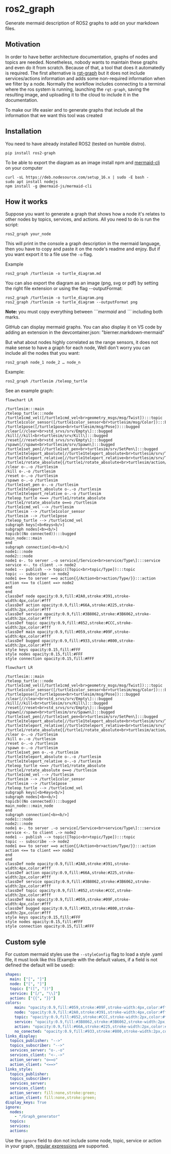 # ros2_graph
Generate mermaid description of ROS2 graphs to add on your markdown files.

## Motivation

In order to have better architecture documentation, graphs of nodes and topics are needed. Nonetheless, nobody wants to maintain these graphs and even do it from scratch.  Because of that, a tool that does it automatedly is required. The first alternative is [rqt-graph](http://wiki.ros.org/rqt_graph) but it does not include services/actions information and adds some non-required information when we filter by a node. Normally the workflow includes connecting to a terminal where the ros system is running, launching the `rqt-graph`, saving the resulting image, and uploading it to the cloud to include it in the documentation.

To make our life easier and to generate graphs that include all the information that we want this tool was created

## Installation
You need to have already installed ROS2 (tested on humble distro).

```
pip install ros2-graph
```

To be able to export the diagram as an image install npm and [mermaid-cli](https://github.com/mermaid-js/mermaid-cli) on your computer

```
curl -sL https://deb.nodesource.com/setup_16.x | sudo -E bash -
sudo apt install nodejs
npm install -g @mermaid-js/mermaid-cli
```

## How it works
 Suppose you want to generate a graph that shows how a node it's relates to other nodes by topics, services, and actions. All you need to do is run the script:

```
ros2_graph your_node
```
This will print in the console a graph description in the mermaid language, then you have to copy and paste it on the node's readme and enjoy. But if you want export it to a file use the `-o` flag.

Example

```
ros2_graph /turtlesim -o turtle_diagram.md
```

You can also  export the diagram as an image (png, svg or pdf) by setting the right file extension or using the flag --outputFormat:

```
ros2_graph /turtlesim -o turtle_diagram.png
ros2_graph /turtlesim -o turtle_diagram --outputFormat png
```



**Note:** you must copy everything between *\`\`\`mermaid* and *\`\`\`* including both marks.

GitHub can display mermaid graphs. You can also display it on VS code by adding an extension in the devcontainer.json: "bierner.markdown-mermaid"

But what about nodes highly correlated as the range sensors, it does not make sense to have a graph for each node, Well don't worry you can include all the nodes that you want:

```
ros2_graph node_1 node_2 … node_n
```

Example:

```
ros2_graph /turtlesim /teleop_turtle
```


See an example graph:

```mermaid
flowchart LR

/turtlesim:::main
/teleop_turtle:::node
/turtle1cmd_vel([/turtle1cmd_vel<br>geometry_msgs/msg/Twist]):::topic
/turtle1color_sensor([/turtle1color_sensor<br>turtlesim/msg/Color]):::bugged
/turtle1pose([/turtle1pose<br>turtlesim/msg/Pose]):::bugged
/clear[//clear<br>std_srvs/srv/Empty\]:::bugged
/kill[//kill<br>turtlesim/srv/Kill\]:::bugged
/reset[//reset<br>std_srvs/srv/Empty\]:::bugged
/spawn[//spawn<br>turtlesim/srv/Spawn\]:::bugged
/turtle1set_pen[//turtle1set_pen<br>turtlesim/srv/SetPen\]:::bugged
/turtle1teleport_absolute[//turtle1teleport_absolute<br>turtlesim/srv/TeleportAbsolute\]:::bugged
/turtle1teleport_relative[//turtle1teleport_relative<br>turtlesim/srv/TeleportRelative\]:::bugged
/turtle1/rotate_absolute{{/turtle1/rotate_absolute<br>turtlesim/action/RotateAbsolute}}:::action
/clear o-.-o /turtlesim
/kill o-.-o /turtlesim
/reset o-.-o /turtlesim
/spawn o-.-o /turtlesim
/turtle1set_pen o-.-o /turtlesim
/turtle1teleport_absolute o-.-o /turtlesim
/turtle1teleport_relative o-.-o /turtlesim
/teleop_turtle <==> /turtle1/rotate_absolute
/turtle1/rotate_absolute o==o /turtlesim
/turtle1cmd_vel --> /turtlesim
/turtlesim --> /turtle1color_sensor
/turtlesim --> /turtle1pose
/teleop_turtle --> /turtle1cmd_vel
subgraph keys[<b>Keys<b/>]
subgraph nodes[<b><b/>]
topicb((No connected)):::bugged
main_node:::main
end
subgraph connection[<b><b/>]
node1:::node
node2:::node
node1 o-. to server .-o service[/Service<br>service/Type\]:::service
service <-. to client .-> node2
node1 -- publish --> topic([Topic<br>topic/Type]):::topic
topic -- subscribe --> node2
node1 o== to server ==o action{{/Action<br>action/Type/}}:::action
action <== to client ==> node2
end
end
classDef node opacity:0.9,fill:#2A0,stroke:#391,stroke-width:4px,color:#fff
classDef action opacity:0.9,fill:#66A,stroke:#225,stroke-width:2px,color:#fff
classDef service opacity:0.9,fill:#3B8062,stroke:#3B6062,stroke-width:2px,color:#fff
classDef topic opacity:0.9,fill:#852,stroke:#CCC,stroke-width:2px,color:#fff
classDef main opacity:0.9,fill:#059,stroke:#09F,stroke-width:4px,color:#fff
classDef bugged opacity:0.9,fill:#933,stroke:#800,stroke-width:2px,color:#fff
style keys opacity:0.15,fill:#FFF
style nodes opacity:0.15,fill:#FFF
style connection opacity:0.15,fill:#FFF
```
```
flowchart LR

/turtlesim:::main
/teleop_turtle:::node
/turtle1cmd_vel([/turtle1cmd_vel<br>geometry_msgs/msg/Twist]):::topic
/turtle1color_sensor([/turtle1color_sensor<br>turtlesim/msg/Color]):::bugged
/turtle1pose([/turtle1pose<br>turtlesim/msg/Pose]):::bugged
/clear[//clear<br>std_srvs/srv/Empty\]:::bugged
/kill[//kill<br>turtlesim/srv/Kill\]:::bugged
/reset[//reset<br>std_srvs/srv/Empty\]:::bugged
/spawn[//spawn<br>turtlesim/srv/Spawn\]:::bugged
/turtle1set_pen[//turtle1set_pen<br>turtlesim/srv/SetPen\]:::bugged
/turtle1teleport_absolute[//turtle1teleport_absolute<br>turtlesim/srv/TeleportAbsolute\]:::bugged
/turtle1teleport_relative[//turtle1teleport_relative<br>turtlesim/srv/TeleportRelative\]:::bugged
/turtle1/rotate_absolute{{/turtle1/rotate_absolute<br>turtlesim/action/RotateAbsolute}}:::action
/clear o-.-o /turtlesim
/kill o-.-o /turtlesim
/reset o-.-o /turtlesim
/spawn o-.-o /turtlesim
/turtle1set_pen o-.-o /turtlesim
/turtle1teleport_absolute o-.-o /turtlesim
/turtle1teleport_relative o-.-o /turtlesim
/teleop_turtle <==> /turtle1/rotate_absolute
/turtle1/rotate_absolute o==o /turtlesim
/turtle1cmd_vel --> /turtlesim
/turtlesim --> /turtle1color_sensor
/turtlesim --> /turtle1pose
/teleop_turtle --> /turtle1cmd_vel
subgraph keys[<b>Keys<b/>]
subgraph nodes[<b><b/>]
topicb((No connected)):::bugged
main_node:::main_node
end
subgraph connection[<b><b/>]
node1:::node
node2:::node
node1 o-. to server .-o service[/Service<br>service/Type\]:::service
service <-. to client .-> node2
node1 -- publish --> topic([Topic<br>topic/Type]):::topic
topic -- subscribe --> node2
node1 o== to server ==o action{{/Action<br>action/Type/}}:::action
action <== to client ==> node2
end
end
classDef node opacity:0.9,fill:#2A0,stroke:#391,stroke-width:4px,color:#fff
classDef action opacity:0.9,fill:#66A,stroke:#225,stroke-width:2px,color:#fff
classDef service opacity:0.9,fill:#3B8062,stroke:#3B6062,stroke-width:2px,color:#fff
classDef topic opacity:0.9,fill:#852,stroke:#CCC,stroke-width:2px,color:#fff
classDef main opacity:0.9,fill:#059,stroke:#09F,stroke-width:4px,color:#fff
classDef bugged opacity:0.9,fill:#933,stroke:#800,stroke-width:2px,color:#fff
style keys opacity:0.15,fill:#FFF
style nodes opacity:0.15,fill:#FFF
style connection opacity:0.15,fill:#FFF
```

## Custom syle

For custom mermaid styles use the `--styleConfig` flag to load a style .yaml file, it must look like this (Example with the default values, if a field is not defined the default will be used):

```yaml
shapes:
  main: ["[", "]"]
  node: ["[", "]"]
  topic: ["([", "])"]
  service: ["[/", "\\]"]
  action: ["{{", "}}"]
colors:
    main: "opacity:0.9,fill:#059,stroke:#09F,stroke-width:4px,color:#fff"
    node: "opacity:0.9,fill:#2A0,stroke:#391,stroke-width:4px,color:#fff"
    topic: "opacity:0.9,fill:#852,stroke:#CCC,stroke-width:2px,color:#fff"
    service: "opacity:0.9,fill:#3B8062,stroke:#3B6062,stroke-width:2px,color:#fff"
    action: "opacity:0.9,fill:#66A,stroke:#225,stroke-width:2px,color:#fff"
    no_conected: "opacity:0.9,fill:#933,stroke:#800,stroke-width:2px,color:#fff"
links_display:
  topics_publisher: "-->"
  topics_subscriber: "-->"
  services_server: "o-.-o"
  services_client: "<-.->"
  action_server: "o==o"
  action_client: "<==>"
links_style:
  topics_publisher:
  topics_subscriber:
  services_server:
  services_client:
  action_server: fill:none,stroke:green;
  action_client: fill:none,stroke:green;
display_keys: True
ignore:
  nodes:
    - "/Graph_generator"
  topics:
  services:
  actions:
```

Use the `ignore` field to don not include some node, topic, service or action in your graph, [regular expressions](https://docs.python.org/3/library/re.html) are supported.